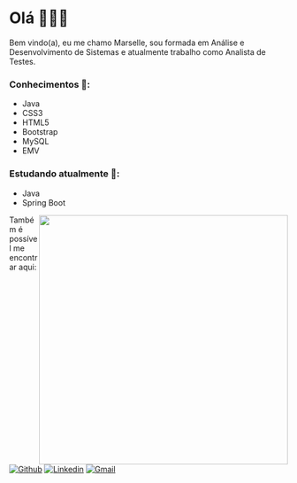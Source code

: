 # Olá  🙋🏻‍♀️  

Bem vindo(a), eu me chamo Marselle, sou formada em Análise e Desenvolvimento de Sistemas e atualmente trabalho como Analista de Testes.

### Conhecimentos 🚀:
* Java
* CSS3
* HTML5
* Bootstrap
* MySQL
* EMV

### Estudando atualmente 📖:
* Java
* Spring Boot
  
<a href="https://github.com/anuraghazra/github-readme-stats">
  <img align="right" src="https://github-readme-stats.vercel.app/api/top-langs/?username=Sellenira&layout=compact&text_color=daf7dc&bg_color=151515" width="450"/>
</a>

Também é possível me encontrar aqui: <br/><br/>
[![Github](https://img.shields.io/badge/-Github-000?style=flat&logo=Github&logoColor=white)](https://github.com/Sellenira)
[![Linkedin](https://img.shields.io/badge/-LinkedIn-blue?style=flat&logo=Linkedin&logoColor=white)](https://www.linkedin.com/in/marselle-nira-ignácio-994920135/)
[![Gmail](https://img.shields.io/badge/-Gmail-c14438?style=flat&logo=Gmail&logoColor=white)](mailto:maahnira@gmail.com)

